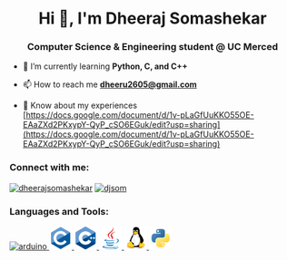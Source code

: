 <h1 align="center">Hi 👋, I'm Dheeraj Somashekar</h1>
<h3 align="center">Computer Science & Engineering student @ UC Merced</h3>

- 🌱 I’m currently learning **Python, C, and C++**

- 📫 How to reach me **dheeru2605@gmail.com**

- 📄 Know about my experiences [https://docs.google.com/document/d/1v-pLaGfUuKKO55OE-EAaZXd2PKxypY-QyP_cSO6EGuk/edit?usp=sharing](https://docs.google.com/document/d/1v-pLaGfUuKKO55OE-EAaZXd2PKxypY-QyP_cSO6EGuk/edit?usp=sharing)

<h3 align="left">Connect with me:</h3>
<p align="left">
<a href="https://linkedin.com/in/dheerajsomashekar" target="blank"><img align="center" src="https://raw.githubusercontent.com/rahuldkjain/github-profile-readme-generator/master/src/images/icons/Social/linked-in-alt.svg" alt="dheerajsomashekar" height="30" width="40" /></a>
<a href="https://www.leetcode.com/djsom" target="blank"><img align="center" src="https://raw.githubusercontent.com/rahuldkjain/github-profile-readme-generator/master/src/images/icons/Social/leet-code.svg" alt="djsom" height="30" width="40" /></a>
</p>

<h3 align="left">Languages and Tools:</h3>
<p align="left"> <a href="https://www.arduino.cc/" target="_blank" rel="noreferrer"> <img src="https://cdn.worldvectorlogo.com/logos/arduino-1.svg" alt="arduino" width="40" height="40"/> </a> <a href="https://www.cprogramming.com/" target="_blank" rel="noreferrer"> <img src="https://raw.githubusercontent.com/devicons/devicon/master/icons/c/c-original.svg" alt="c" width="40" height="40"/> </a> <a href="https://www.w3schools.com/cpp/" target="_blank" rel="noreferrer"> <img src="https://raw.githubusercontent.com/devicons/devicon/master/icons/cplusplus/cplusplus-original.svg" alt="cplusplus" width="40" height="40"/> </a> <a href="https://www.java.com" target="_blank" rel="noreferrer"> <img src="https://raw.githubusercontent.com/devicons/devicon/master/icons/java/java-original.svg" alt="java" width="40" height="40"/> </a> <a href="https://www.linux.org/" target="_blank" rel="noreferrer"> <img src="https://raw.githubusercontent.com/devicons/devicon/master/icons/linux/linux-original.svg" alt="linux" width="40" height="40"/> </a> <a href="https://www.python.org" target="_blank" rel="noreferrer"> <img src="https://raw.githubusercontent.com/devicons/devicon/master/icons/python/python-original.svg" alt="python" width="40" height="40"/> </a> </p>
